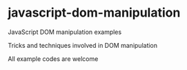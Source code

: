# javascript-dom-manipulation
JavaScript DOM manipulation examples

Tricks and techniques involved in DOM manipulation

All example codes are welcome
